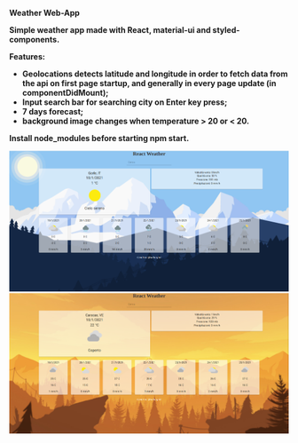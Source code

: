 <strong>Weather Web-App<strong>
  
  Simple weather app made with React, material-ui and styled-components.
  
  Features:
  
  - Geolocations detects latitude and longitude in order to fetch data from the api on first page startup, and generally in every page update (in     componentDidMount);
  - Input search bar for searching city on Enter key press;
  - 7 days forecast;
  - background image changes when temperature > 20 or < 20.
  
  Install node_modules before starting npm start. 
  
  ![alt text](./screenshot/onload.png "On Mount")
  ![alt text](./screenshot/sear.png "Search")
